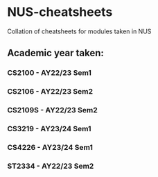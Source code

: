 # NUS-cheatsheets
Collation of cheatsheets for modules taken in NUS

## Academic year taken:
### CS2100 - AY22/23 Sem1
### CS2106 - AY22/23 Sem2
### CS2109S - AY22/23 Sem2
### CS3219 - AY23/24 Sem1
### CS4226 - AY23/24 Sem1 
### ST2334 - AY22/23 Sem2
